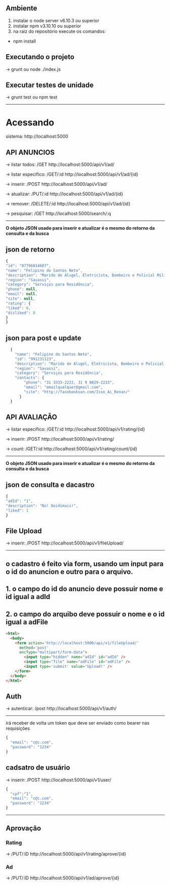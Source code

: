 ## Ambiente
1. instalar o node server v6.10.3 ou superior
2. instalar npm v3.10.10 ou superior
3. na raiz do repositório execute os comandos:
* npm install

## Executando o projeto
-> grunt ou node ./index.js

## Executar testes de unidade
-> grunt test ou npm test

***

# Acessando
sistema: http://localhost:5000

## API ANUNCIOS
-> listar todos: /GET
http://localhost:5000/api/v1/ad/

-> listar específico: /GET/:id
http://localhost:5000/api/v1/ad/{id}

-> inserir: /POST
http://localhost:5000/api/v1/ad/

-> atualizar: /PUT/:id
http://localhost:5000/api/v1/ad/{id}

-> remover: /DELETE/:id
http://localhost:5000/api/v1/ad/{id}

-> pesquisar: /GET
http://localhost:5000/search/:q

***

**O objeto JSON usado para inserir e atualizar é o mesmo do retorno da consulta e da busca**

## json de retorno

```javascript
{
"id": "07796814607",
"name": "Felipino do Santos Neto",
"description": "Marido de Alugel, Eletricista, Bombeiro e Policial Militar",
"region": "Savassi",
"category": "Serviços para Residência",
"phone": null,
"email": null,
"site": null,
"rating": {
"liked": 0,
"disliked": 0
}
}
```
## json para post e update
```javascript 
  {
 	"name": "Felipino do Santos Neto",
 	"id": "991231123",
 	"description": "Marido de Alugel, Eletricista, Bombeiro e Policial Militar",
 	"region": "Savassi",
 	"category": "Serviços para Residência",
 	"contacts": {
 		"phone": "31 3333-2222, 31 9 8829-2233",
 		"email": "emailqualquer@gmail.com",
 		"site": "http://facebookson.com/Isso_Ai_Renan/"		 
      }
  }
```

## API AVALIAÇÂO
-> listar específico: /GET/:id
http://localhost:5000/api/v1/rating/{id}

-> inserir: /POST
http://localhost:5000/api/v1/rating/

-> count: /GET/:id
http://localhost:5000/api/v1/rating/count/{id}

***

**O objeto JSON usado para inserir e atualizar é o mesmo do retorno da consulta e da busca**

## json de consulta e dacastro

```javascript
{
"adId": "1",
"description": "Nú! Doidimais!",
"liked": 1
}
```

## File Upload
-> inserir: /POST
http://localhost:5000/api/v1/fileUpload/

***

## o cadastro é feito via form, usando um input para o id do anuncion e outro para o arquivo.
## 1. o campo do id do anuncio deve possuir nome e id igual a adId
## 2. o campo do arquibo deve possuir o nome e o id igual a adFile

```html
<html>
  <body>
    <form action='http://localhost:5000/api/v1/fileUpload/'
      method='post'
      encType="multipart/form-data">
        <input type="hidden" name="adId" id="adId" />			
        <input type="file" name="adFile" id="adFile" />
        <input type='submit' value='Upload!' />
    </form>     
  </body>
</html>
```
## Auth
-> autenticar: /post
http://localhost:5000/api/v1/auth/

***

irá receber de volta um token que deve ser enviado como bearer nas requisições

```javascript
{
  "email": "c@c.com",
  "password": "1234"
}
```

## cadsatro de usuário
-> inserir: /POST
http://localhost:5000/api/v1/user/

```javascript
{
  "cpf":"1",
  "email": "c@c.com",
  "password": "1234"
}
```
***
## Aprovação

### Rating

-> /PUT/:ID
http://localhost:5000/api/v1/rating/aprove/{id}

### Ad

-> /PUT/:ID
http://localhost:5000/api/v1/ad/aprove/{id}
